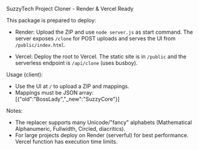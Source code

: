 SuzzyTech Project Cloner - Render & Vercel Ready

This package is prepared to deploy:

- Render: Upload the ZIP and use `node server.js` as start command. The server exposes `/clone` for POST uploads and serves the UI from `/public/index.html`.

- Vercel: Deploy the root to Vercel. The static site is in `/public` and the serverless endpoint is `/api/clone` (uses busboy).

Usage (client):
- Use the UI at `/` to upload a ZIP and mappings.
- Mappings must be JSON array: [{"old":"BossLady","_new":"SuzzyCore"}]

Notes:
- The replacer supports many Unicode/"fancy" alphabets (Mathematical Alphanumeric, Fullwidth, Circled, diacritics).
- For large projects deploy on Render (serverful) for best performance. Vercel function has execution time limits.
